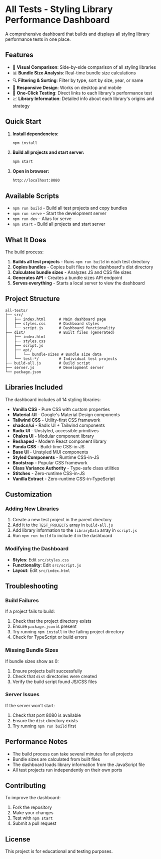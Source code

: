# All Tests - Styling Library Performance Dashboard

A comprehensive dashboard that builds and displays all styling library performance tests in one place.

## Features

- 🎨 **Visual Comparison**: Side-by-side comparison of all styling libraries
- 📊 **Bundle Size Analysis**: Real-time bundle size calculations
- 🔍 **Filtering & Sorting**: Filter by type, sort by size, year, or name
- 📱 **Responsive Design**: Works on desktop and mobile
- 🚀 **One-Click Testing**: Direct links to each library's performance test
- 📈 **Library Information**: Detailed info about each library's origins and strategy

## Quick Start

1. **Install dependencies:**

   ```bash
   npm install
   ```

2. **Build all projects and start server:**

   ```bash
   npm start
   ```

3. **Open in browser:**
   ```
   http://localhost:8080
   ```

## Available Scripts

- `npm run build` - Build all test projects and copy bundles
- `npm run serve` - Start the development server
- `npm run dev` - Alias for serve
- `npm start` - Build all projects and start server

## What It Does

The build process:

1. **Builds all test projects** - Runs `npm run build` in each test directory
2. **Copies bundles** - Copies built files to the dashboard's dist directory
3. **Calculates bundle sizes** - Analyzes JS and CSS file sizes
4. **Generates API** - Creates a bundle sizes API endpoint
5. **Serves everything** - Starts a local server to view the dashboard

## Project Structure

```
all-tests/
├── src/
│   ├── index.html      # Main dashboard page
│   ├── styles.css      # Dashboard styles
│   └── script.js       # Dashboard functionality
├── dist/               # Built files (generated)
│   ├── index.html
│   ├── styles.css
│   ├── script.js
│   ├── api/
│   │   └── bundle-sizes # Bundle size data
│   └── test-*/         # Individual test projects
├── build-all.js        # Build script
├── server.js           # Development server
└── package.json
```

## Libraries Included

The dashboard includes all 14 styling libraries:

- **Vanilla CSS** - Pure CSS with custom properties
- **Material-UI** - Google's Material Design components
- **Tailwind CSS** - Utility-first CSS framework
- **shadcn/ui** - Radix UI + Tailwind components
- **Radix UI** - Unstyled, accessible primitives
- **Chakra UI** - Modular component library
- **Reshaped** - Modern React component library
- **Panda CSS** - Build-time CSS-in-JS
- **Base UI** - Unstyled MUI components
- **Styled Components** - Runtime CSS-in-JS
- **Bootstrap** - Popular CSS framework
- **Class Variance Authority** - Type-safe class utilities
- **Stitches** - Zero-runtime CSS-in-JS
- **Vanilla Extract** - Zero-runtime CSS-in-TypeScript

## Customization

### Adding New Libraries

1. Create a new test project in the parent directory
2. Add it to the `TEST_PROJECTS` array in `build-all.js`
3. Add library information to the `libraryData` array in `script.js`
4. Run `npm run build` to include it in the dashboard

### Modifying the Dashboard

- **Styles**: Edit `src/styles.css`
- **Functionality**: Edit `src/script.js`
- **Layout**: Edit `src/index.html`

## Troubleshooting

### Build Failures

If a project fails to build:

1. Check that the project directory exists
2. Ensure `package.json` is present
3. Try running `npm install` in the failing project directory
4. Check for TypeScript or build errors

### Missing Bundle Sizes

If bundle sizes show as 0:

1. Ensure projects built successfully
2. Check that `dist` directories were created
3. Verify the build script found JS/CSS files

### Server Issues

If the server won't start:

1. Check that port 8080 is available
2. Ensure the `dist` directory exists
3. Try running `npm run build` first

## Performance Notes

- The build process can take several minutes for all projects
- Bundle sizes are calculated from built files
- The dashboard loads library information from the JavaScript file
- All test projects run independently on their own ports

## Contributing

To improve the dashboard:

1. Fork the repository
2. Make your changes
3. Test with `npm start`
4. Submit a pull request

## License

This project is for educational and testing purposes.

